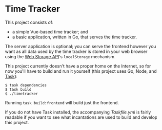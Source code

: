 Time Tracker
============

This project consists of:

- a simple Vue-based time tracker; and
- a basic application, written in Go, that serves the time tracker.

The server application is optional; you can serve the frontend however
you want as all data used by the time tracker is stored in your
web browser using the [Web Storage API][]'s `localStorage` mechanism.

This project currently doesn't have a proper home on the Internet, so
for now you'll have to build and run it yourself (this project uses Go,
Node, and [Task][]):

```shell
$ task dependencies
$ task build
$ ./timetracker
```

Running `task build:frontend` will build just the frontend.

If you do not have Task installed, the accompanying *Taskfile.yml* is
fairly readable if you want to see what incantations are used to build
and develop this project.

  [Web Storage API]: <https://developer.mozilla.org/en-US/docs/Web/API/Web_Storage_API>
  [Task]: <https://taskfile.dev>
